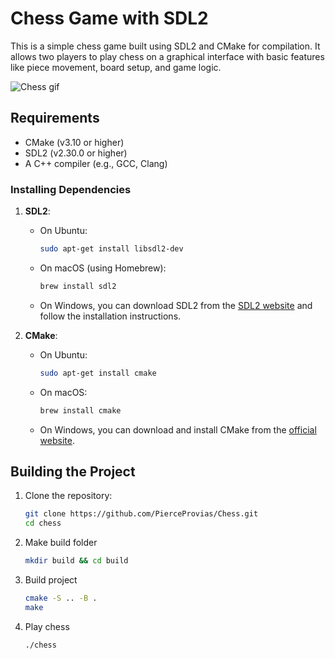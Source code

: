# Chess Game with SDL2

This is a simple chess game built using SDL2 and CMake for compilation. It allows two players to play chess on a graphical interface with basic features like piece movement, board setup, and game logic.

![Chess gif](https://github.com/user-attachments/assets/dbc2fccb-f822-4ecd-a1d7-1797d89b7d57)

## Requirements

- CMake (v3.10 or higher)
- SDL2 (v2.30.0 or higher)
- A C++ compiler (e.g., GCC, Clang)

### Installing Dependencies

1. **SDL2**:
    - On Ubuntu:
      ```bash
      sudo apt-get install libsdl2-dev
      ```
    - On macOS (using Homebrew):
      ```bash
      brew install sdl2
      ```
    - On Windows, you can download SDL2 from the [SDL2 website](https://libsdl.org/download-2.26.php) and follow the installation instructions.

2. **CMake**:
    - On Ubuntu:
      ```bash
      sudo apt-get install cmake
      ```
    - On macOS:
      ```bash
      brew install cmake
      ```
    - On Windows, you can download and install CMake from the [official website](https://cmake.org/download/).

## Building the Project

1. Clone the repository:
   ```bash
   git clone https://github.com/PierceProvias/Chess.git
   cd chess

2. Make build folder
    ```bash
    mkdir build && cd build

3. Build project
    ```bash
    cmake -S .. -B .
    make

4. Play chess
    ```bash
    ./chess


